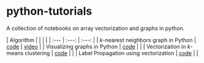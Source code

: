 # python-tutorials
A collection of notebooks on array vectorization and graphs in python.

| Algorithm |&nbsp;|&nbsp;|&nbsp;|
| :--- | :---: | :---: |
| $k$-nearest neighbors graph in Python | [code](https://github.com/mashaan14/python-tutorials/blob/main/knn_graph.ipynb) | [video](https://youtube.com/shorts/YHqA9DoQZio?feature=share) |
| Visualizing graphs in Python | [code](https://github.com/mashaan14/python-tutorials/blob/main/graphs_visualization.ipynb) | |
| Vectorization in $k$-means clustering | [code](https://github.com/mashaan14/python-tutorials/blob/main/Vectorization_01.ipynb) | |
| Label Propagation using vectorization | [code](https://github.com/mashaan14/python-tutorials/blob/main/Vectorization_02.ipynb) | |

